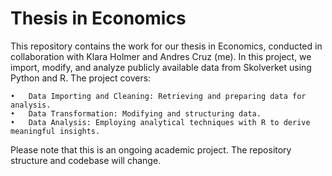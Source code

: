 # Thesis in Economics

This repository contains the work for our thesis in Economics, conducted in collaboration with Klara Holmer and Andres Cruz (me). In this project, we import, modify, and analyze publicly available data from Skolverket using Python and R. The project covers:

	•	Data Importing and Cleaning: Retrieving and preparing data for analysis.
	•	Data Transformation: Modifying and structuring data.
	•	Data Analysis: Employing analytical techniques with R to derive meaningful insights.

Please note that this is an ongoing academic project. The repository structure and codebase will change.
